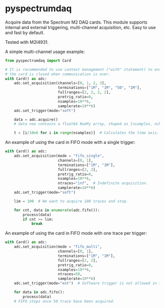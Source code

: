 # pyspectrumdaq
Acquire data from the Spectrum M2 DAQ cards. This module supports internal and external triggering, multi-channel acquisition, etc. Easy to use and fast by default.

Tested with M2I4931.

A simple multi-channel usage example:

```python
from pyspectrumdaq import Card

# It is recommended to use context management ("with" statement) to ensire that 
# the card is closed when communication is over.
with Card() as adc:
    adc.set_acquisition(channels=[0, 1, 2, 3], 
                        terminations=["1M", "1M", "50", "1M"], 
                        fullranges=[2, 2, 2, 2],
                        pretrig_ratio=0, 
                        nsamples=10**6,
                        samplerate=10**6)             
    adc.set_trigger(mode="soft")

    data = adc.acquire()
    # data now contains a float64 NumPy array, shaped as [nsamples, nchannels]

    t = [i/10e6 for i in range(nsamples)]  # Calculates the time axis.
```

An example of using the card in FIFO mode with a single trigger:
```python
with Card() as adc:
    adc.set_acquisition(mode = "fifo_single", 
                        channels=[0, 1], 
                        terminations=["1M", "1M"], 
                        fullranges=[2, 2],
                        pretrig_ratio=0, 
                        nsamples=10**6,
                        ntraces="inf",  # Indefinite acquisition.
                        samplerate=10**6)             
    adc.set_trigger(mode="soft")

    lim = 100  # We want to acquire 100 traces and stop.

    for cnt, data in enumerate(adc.fifo()):
        process(data)
        if cnt >= lim:
            break
```

An example of using the card in FIFO mode with one trace per trigger:
```python
with Card() as adc:
    adc.set_acquisition(mode = "fifo_multi", 
                        channels=[0, 1], 
                        terminations=["1M", "1M"], 
                        fullranges=[2, 2],
                        pretrig_ratio=0, 
                        nsamples=10**6,
                        ntraces=50,
                        samplerate=10**6)             
    adc.set_trigger(mode="ext")  # Software trigger is not allowed in this mode.

    for data in adc.fifo():
        process(data)
    # FIFO stops once 50 trace have been acquired.
```
